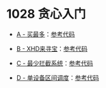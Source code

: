 # 1028 贪心入门

- [A - 买最多](Question/A%20-%20买最多.md)：[参考代码](Solution/A.cpp)

- [B - XHD来寻宝](Question/B%20-%20XHD来寻宝.md)：[参考代码](Solution/B.cpp)

- [C - 最少拦截系统](Question/C%20-%20最少拦截系统.md)：[参考代码](Solution/C.cpp)

- [D - 单设备区间调度](Question/D%20-%20单设备区间调度.md)：[参考代码](Solution/D.cpp)
